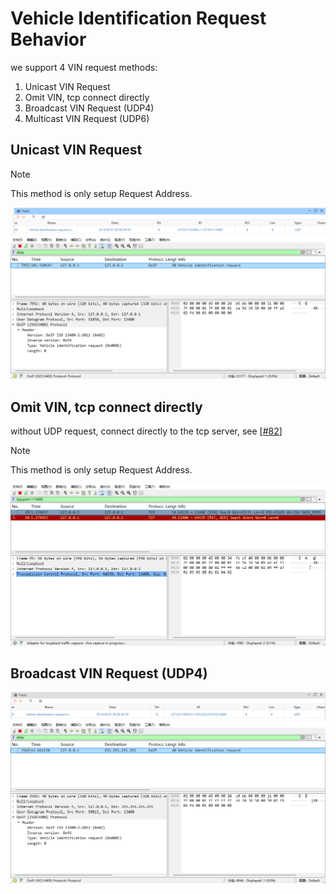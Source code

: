 # Vehicle Identification Request Behavior

we support 4 VIN request methods:

1. Unicast VIN Request
2. Omit VIN, tcp connect directly
3. Broadcast VIN Request (UDP4)
4. Multicast VIN Request (UDP6)

## Unicast VIN Request

> [!NOTE]
> This method is only setup Request Address.
>

![alt text](image.png)
![alt text](image-1.png)


## Omit VIN, tcp connect directly

without UDP request, connect directly to the tcp server, see [[#82](https://github.com/ecubus/EcuBus-Pro/issues/82)]

> [!NOTE]
> This method is only setup Request Address.
>

![alt text](image-2.png)

## Broadcast VIN Request (UDP4)

![alt text](image-3.png)
![alt text](image-4.png)









